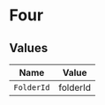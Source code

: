 # Four


## Values

| Name       | Value      |
| ---------- | ---------- |
| `FolderId` | folderId   |